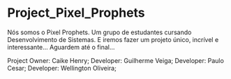 # Project_Pixel_Prophets

Nós somos o Pixel Prophets. Um grupo de estudantes cursando Desenvolvimento de Sistemas. E iremos fazer um projeto único, incrível e interessante... Aguardem até o final...


Project Owner: Caike Henry;
Developer: Guilherme Veiga;
Developer: Paulo Cesar;
Developer: Wellington Oliveira;
